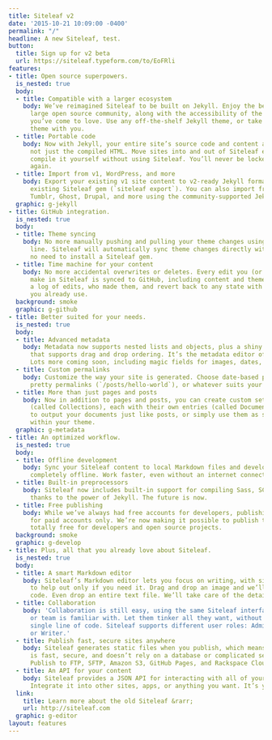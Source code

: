 ```yaml
---
title: Siteleaf v2
date: '2015-10-21 10:09:00 -0400'
permalink: "/"
headline: A new Siteleaf, test.
button:
  title: Sign up for v2 beta
  url: https://siteleaf.typeform.com/to/EoFRli
features:
- title: Open source superpowers.
  is_nested: true
  body:
  - title: Compatible with a larger ecosystem
    body: We’ve reimagined Siteleaf to be built on Jekyll. Enjoy the benefits of a
      large open source community, along with the accessibility of the Siteleaf interface
      you’ve come to love. Use any off-the-shelf Jekyll theme, or take your Siteleaf
      theme with you.
  - title: Portable code
    body: Now with Jekyll, your entire site’s source code and content are portable,
      not just the compiled HTML. Move sites into and out of Siteleaf easily. Even
      compile it yourself without using Siteleaf. You’ll never be locked into a CMS
      again.
  - title: Import from v1, WordPress, and more
    body: Export your existing v1 site content to v2-ready Jekyll format using the
      existing Siteleaf gem (`siteleaf export`). You can also import from WordPress,
      Tumblr, Ghost, Drupal, and more using the community-supported Jekyll importers.
  graphic: g-jekyll
- title: GitHub integration.
  is_nested: true
  body:
  - title: Theme syncing
    body: No more manually pushing and pulling your theme changes using the command
      line. Siteleaf will automatically sync theme changes directly with GitHub, with
      no need to install a Siteleaf gem.
  - title: Time machine for your content
    body: No more accidental overwrites or deletes. Every edit you (or other authors)
      make in Siteleaf is synced to GitHub, including content and theme changes. See
      a log of edits, who made them, and revert back to any state with the Git tools
      you already use.
  background: smoke
  graphic: g-github
- title: Better suited for your needs.
  is_nested: true
  body:
  - title: Advanced metadata
    body: Metadata now supports nested lists and objects, plus a shiny new interface
      that supports drag and drop ordering. It’s the metadata editor of your dreams.
      Lots more coming soon, including magic fields for images, dates, and more.
  - title: Custom permalinks
    body: Customize the way your site is generated. Choose date-based permalinks (`/2015/10/20/hello-world`),
      pretty permalinks (`/posts/hello-world`), or whatever suits your needs.
  - title: More than just pages and posts
    body: Now in addition to pages and posts, you can create custom sets of content
      (called Collections), each with their own entries (called Documents). Choose
      to output your documents just like posts, or simply use them as super-metadata
      within your theme.
  graphic: g-metadata
- title: An optimized workflow.
  is_nested: true
  body:
  - title: Offline development
    body: Sync your Siteleaf content to local Markdown files and develop your site
      completely offline. Work faster, even without an internet connection.
  - title: Built-in preprocessors
    body: Siteleaf now includes built-in support for compiling Sass, SCSS, and CoffeeScript,
      thanks to the power of Jekyll. The future is now.
  - title: Free publishing
    body: While we’ve always had free accounts for developers, publishing was reserved
      for paid accounts only. We’re now making it possible to publish to GitHub Pages,
      totally free for developers and open source projects.
  background: smoke
  graphic: g-develop
- title: Plus, all that you already love about Siteleaf.
  is_nested: true
  body:
  - title: A smart Markdown editor
    body: Siteleaf’s Markdown editor lets you focus on writing, with simple controls
      to help out only if you need it. Drag and drop an image and we’ll insert its
      code. Even drop an entire text file. We’ll take care of the details.
  - title: Collaboration
    body: 'Collaboration is still easy, using the same Siteleaf interface your client
      or team is familiar with. Let them tinker all they want, without touching a
      single line of code. Siteleaf supports different user roles: Admin, Publisher,
      or Writer.'
  - title: Publish fast, secure sites anywhere
    body: Siteleaf generates static files when you publish, which means your site
      is fast, secure, and doesn’t rely on a database or complicated server setup.
      Publish to FTP, SFTP, Amazon S3, GitHub Pages, and Rackspace Cloud Files.
  - title: An API for your content
    body: Siteleaf provides a JSON API for interacting with all of your Jekyll content.
      Integrate it into other sites, apps, or anything you want. It’s your data.
  link:
    title: Learn more about the old Siteleaf &rarr;
    url: http://siteleaf.com
  graphic: g-editor
layout: features
---
```


